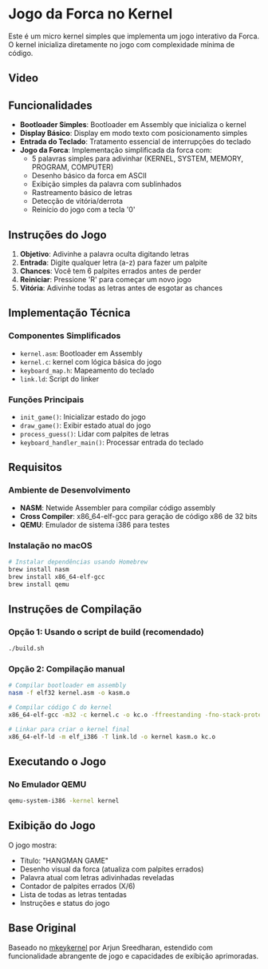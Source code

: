 Jogo da Forca no Kernel
===============================

Este é um micro kernel simples que implementa um jogo interativo da Forca. O kernel inicializa diretamente no jogo com complexidade mínima de código.

## Video



## Funcionalidades

- **Bootloader Simples**: Bootloader em Assembly que inicializa o kernel
- **Display Básico**: Display em modo texto com posicionamento simples  
- **Entrada do Teclado**: Tratamento essencial de interrupções do teclado
- **Jogo da Forca**: Implementação simplificada da forca com:
  - 5 palavras simples para adivinhar (KERNEL, SYSTEM, MEMORY, PROGRAM, COMPUTER)
  - Desenho básico da forca em ASCII
  - Exibição simples da palavra com sublinhados
  - Rastreamento básico de letras
  - Detecção de vitória/derrota
  - Reinício do jogo com a tecla '0'

## Instruções do Jogo

1. **Objetivo**: Adivinhe a palavra oculta digitando letras
2. **Entrada**: Digite qualquer letra (a-z) para fazer um palpite
3. **Chances**: Você tem 6 palpites errados antes de perder
4. **Reiniciar**: Pressione 'R' para começar um novo jogo
5. **Vitória**: Adivinhe todas as letras antes de esgotar as chances

## Implementação Técnica

### Componentes Simplificados
- `kernel.asm`: Bootloader em Assembly 
- `kernel.c`: kernel com lógica básica do jogo
- `keyboard_map.h`: Mapeamento do teclado
- `link.ld`: Script do linker

### Funções Principais
- `init_game()`: Inicializar estado do jogo
- `draw_game()`: Exibir estado atual do jogo
- `process_guess()`: Lidar com palpites de letras
- `keyboard_handler_main()`: Processar entrada do teclado

## Requisitos

### Ambiente de Desenvolvimento
- **NASM**: Netwide Assembler para compilar código assembly
- **Cross Compiler**: x86_64-elf-gcc para geração de código x86 de 32 bits
- **QEMU**: Emulador de sistema i386 para testes

### Instalação no macOS
```bash
# Instalar dependências usando Homebrew
brew install nasm
brew install x86_64-elf-gcc
brew install qemu
```

## Instruções de Compilação

### Opção 1: Usando o script de build (recomendado)
```bash
./build.sh
```

### Opção 2: Compilação manual
```bash
# Compilar bootloader em assembly
nasm -f elf32 kernel.asm -o kasm.o

# Compilar código C do kernel
x86_64-elf-gcc -m32 -c kernel.c -o kc.o -ffreestanding -fno-stack-protector

# Linkar para criar o kernel final
x86_64-elf-ld -m elf_i386 -T link.ld -o kernel kasm.o kc.o
```

## Executando o Jogo

### No Emulador QEMU
```bash
qemu-system-i386 -kernel kernel
```

## Exibição do Jogo

O jogo mostra:
- Título: "HANGMAN GAME"
- Desenho visual da forca (atualiza com palpites errados)
- Palavra atual com letras adivinhadas reveladas
- Contador de palpites errados (X/6)
- Lista de todas as letras tentadas
- Instruções e status do jogo

## Base Original

Baseado no [mkeykernel](http://github.com/arjun024/mkernel) por Arjun Sreedharan, estendido com funcionalidade abrangente de jogo e capacidades de exibição aprimoradas.
